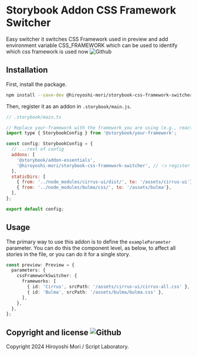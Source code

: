 # Storybook Addon CSS Framework Switcher
Easy switcher it switches CSS Framework used in preview and add environment variable CSS_FRAMEWORK which can be
used to identify which css framework is used now
![Github](https://img.shields.io/github/v/release/HiroyoshiMori/storybook-css-framework-switcher)


## Installation

First, install the package.

```sh
npm install --save-dev @hiroyoshi-mori/storybook-css-framework-switcher
```

Then, register it as an addon in `.storybook/main.js`.

```js
// .storybook/main.ts

// Replace your-framework with the framework you are using (e.g., react-webpack5, vue3-vite)
import type { StorybookConfig } from '@storybook/your-framework';

const config: StorybookConfig = {
  // ...rest of config
  addons: [
    '@storybook/addon-essentials',
    '@hiroyoshi-mori/storybook-css-framework-switcher', // 👈 register the addon here
  ],
  staticDirs: [
    { from: '../node_modules/cirrus-ui/dist/', to: '/assets/cirrus-ui'}, // 👈 Copy files from css framework dist directories to /assets
    { from: '../node_modules/bulma/css/', to: '/assets/bulma'},
  ],
};

export default config;
```

## Usage

The primary way to use this addon is to define the `exampleParameter` parameter. You can do this the
component level, as below, to affect all stories in the file, or you can do it for a single story.

```typescript
const preview: Preview = {
  parameters: {
    cssFrameworkSwitcher: {
      frameworks: [
        { id: 'Cirrus', srcPath: '/assets/cirrus-ui/cirrus-all.css' },  // 👈 Set ID and css path to load
        { id: 'Bulma', srcPath: '/assets/bulma/bulma.css' },
      ],
    },
  },
};
```

## Copyright and license ![Github](https://img.shields.io/github/license/HiroyoshiMori/storybook-css-framework-switcher?logo=Github)

Copyright 2024 Hiroyoshi Mori / Script Laboratory.
